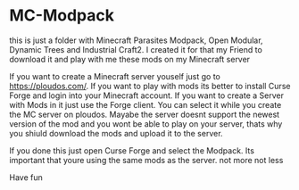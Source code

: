 # MC-Modpack
this is just a folder with Minecraft Parasites Modpack, Open Modular, Dynamic Trees and Industrial Craft2. I created it for that my Friend to download it and play with me these mods on my Minecraft server

If you want to create a Minecraft server youself just go to https://ploudos.com/.
If you want to play with mods its better to install Curse Forge and login into your Minecraft account.
If you want to create a Server with Mods in it just use the Forge client. You can select it while you create the MC server on ploudos.
Mayabe the server doesnt support the newest version of the mod and you wont be able to play on your server, thats why you shiuld download the mods and upload it to the server.

If you done this just open Curse Forge and select the Modpack. Its important that youre using the same mods as the server. not more not less

Have fun
